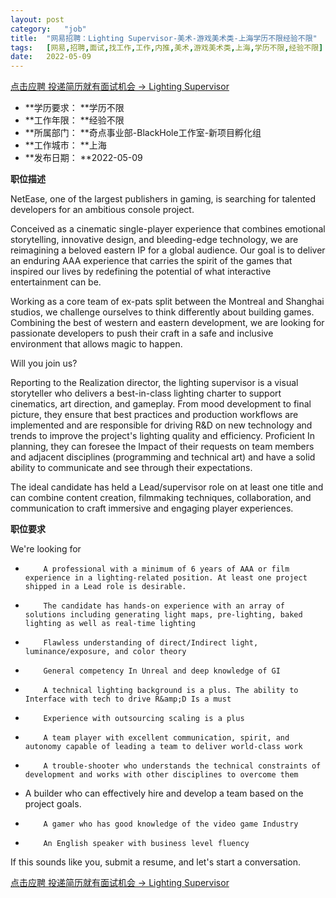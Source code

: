 ```yaml
---
layout:	post
category:	"job"
title:	"网易招聘：Lighting Supervisor-美术-游戏美术类-上海学历不限经验不限"
tags:	[网易,招聘,面试,找工作,工作,内推,美术,游戏美术类,上海,学历不限,经验不限]
date:	2022-05-09
---
```


[点击应聘 投递简历就有面试机会 ->  Lighting Supervisor](http://mobile.bole.netease.com/bole/boleDetail?id=35173&employeeId=346f03c3cda5f04c&key=all)



- **学历要求： **学历不限
- **工作年限： **经验不限
- **所属部门： **奇点事业部-BlackHole工作室-新项目孵化组
- **工作城市： **上海
- **发布日期： **2022-05-09



**职位描述**

NetEase, one of the largest publishers in gaming, is searching for talented developers for an ambitious console project. 

Conceived as a cinematic single-player experience that combines emotional storytelling, innovative design, and bleeding-edge technology, we are reimagining a beloved eastern IP for a global audience. Our goal is to deliver an enduring AAA experience that carries the spirit of the games that inspired our lives by redefining the potential of what interactive entertainment can be.  



Working as a core team of ex-pats split between the Montreal and Shanghai studios, we challenge ourselves to think differently about building games. Combining the best of western and eastern development, we are looking for passionate developers to push their craft in a safe and inclusive environment that allows magic to happen.  



Will you join us?



Reporting to the Realization director, the lighting supervisor is a visual storyteller who delivers a best-in-class lighting charter to support cinematics, art direction, and gameplay. From mood development to final picture, they ensure that best practices and production workflows are implemented and are responsible for driving R&amp;D on new technology and trends to improve the project's lighting quality and efficiency. Proficient In planning, they can foresee the Impact of their requests on team members and adjacent disciplines (programming and technical art) and have a solid ability to communicate and see through their expectations.



The ideal candidate has held a Lead/supervisor role on at least one title and can combine content creation, filmmaking techniques, collaboration, and communication to craft immersive and engaging player experiences.



**职位要求**

We're looking for



-         A professional with a minimum of 6 years of AAA or film experience in a lighting-related position. At least one project shipped in a Lead role is desirable.

-         The candidate has hands-on experience with an array of solutions including generating light maps, pre-lighting, baked lighting as well as real-time lighting

-         Flawless understanding of direct/Indirect light, luminance/exposure, and color theory

-         General competency In Unreal and deep knowledge of GI

-         A technical lighting background is a plus. The ability to Interface with tech to drive R&amp;D Is a must

-         Experience with outsourcing scaling is a plus

-         A team player with excellent communication, spirit, and autonomy capable of leading a team to deliver world-class work

-         A trouble-shooter who understands the technical constraints of development and works with other disciplines to overcome them

- A builder who can effectively hire and develop a team based on the project goals.

-         A gamer who has good knowledge of the video game Industry 

-         An English speaker with business level fluency



If this sounds like you, submit a resume, and let's start a conversation.



[点击应聘 投递简历就有面试机会 ->  Lighting Supervisor](http://mobile.bole.netease.com/bole/boleDetail?id=35173&employeeId=346f03c3cda5f04c&key=all)